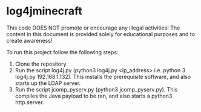 # log4jminecraft
This code DOES NOT promote or encourage any illegal activities!
The content in this document is provided solely for educational purposes and to create awareness!

To run this project follow the following steps:
1. Clone the repository
2. Run the script log4j.py (python3 log4j.py <ip_address> i.e. python 3 log4j.py 192.168.1.132). This installs the prerequisite software, and also starts up the LDAP server.
3. Run the script jcomp_pyserv.py (python3 jcomp_pyserv.py). This compiles the Java payload to be ran, and also starts a python3 http.server. 

